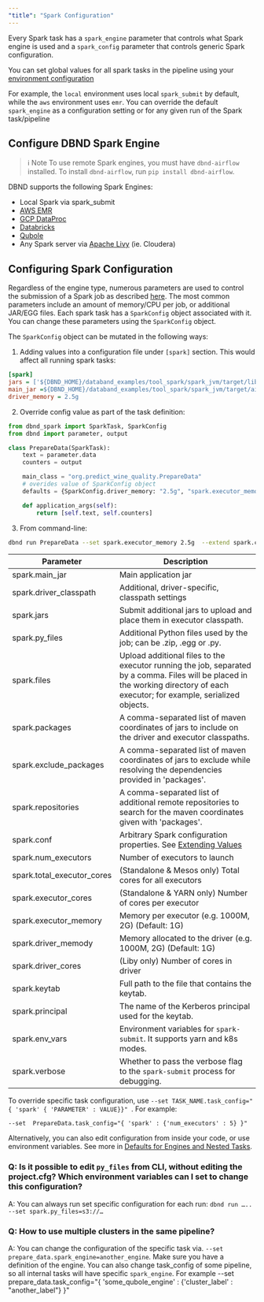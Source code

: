 ```yaml
---
"title": "Spark Configuration"
---
```

Every Spark task has a `spark_engine` parameter that controls what Spark engine is used and a `spark_config` parameter that controls generic Spark configuration.

You can set global values for all spark tasks in the pipeline using your [environment configuration](doc:environment-configuration)

For example,  the `local` environment uses local `spark_submit` by default, while the `aws` environment uses `emr`.
You can override the default `spark_engine` as a configuration setting or for any given run of the Spark task/pipeline


## Configure DBND Spark Engine
>ℹ️ Note
> To use remote Spark engines, you must have `dbnd-airflow` installed.
To install `dbnd-airflow`, run `pip install dbnd-airflow`.

DBND supports the following Spark Engines:
* Local Spark via spark_submit
* [AWS EMR](https://aws.amazon.com/emr/)
* [GCP DataProc](https://cloud.google.com/dataproc)
* [Databricks](https://databricks.com/)
* [Qubole](https://www.qubole.com/)
* Any Spark server via [Apache Livy](https://livy.incubator.apache.org/) (ie. Cloudera)


## Configuring Spark Configuration

Regardless of the engine type, numerous parameters are used to control the submission of a Spark job as described [here](https://spark.apache.org/docs/latest/submitting-applications.html). The most common parameters include an amount of memory/CPU per job, or additional JAR/EGG files. Each spark task has a `SparkConfig` object associated with it. You can change these parameters using the ```SparkConfig``` object.


The `SparkConfig` object can be mutated in the following ways:

1. Adding values into a configuration file under `[spark]` section. This would affect all running spark tasks:

``` ini
[spark]
jars = ['${DBND_HOME}/databand_examples/tool_spark/spark_jvm/target/lib/jsoup-1.11.3.jar']
main_jar =${DBND_HOME}/databand_examples/tool_spark/spark_jvm/target/ai.databand.examples-1.0-SNAPSHOT.jar
driver_memory = 2.5g
```

2. Override config value as part of the task definition:

```python
from dbnd_spark import SparkTask, SparkConfig
from dbnd import parameter, output

class PrepareData(SparkTask):
    text = parameter.data
    counters = output

    main_class = "org.predict_wine_quality.PrepareData"
    # overides value of SparkConfig object
    defaults = {SparkConfig.driver_memory: "2.5g", "spark.executor_memory" : "1g"}

    def application_args(self):
        return [self.text, self.counters]
```

3. From command-line:

``` bash
dbnd run PrepareData --set spark.executor_memory 2.5g  --extend spark.conf={"spark.driver.memoryOverhead": "4G"}
```

| Parameter | Description |
|---|---|
|      spark.main_jar     |      Main application jar     |
|      spark.driver_classpath     |      Additional, driver-specific, classpath settings     |
|      spark.jars     |      Submit additional jars to upload and place them in executor classpath.     |
|      spark.py_files     |      Additional Python files used by the job; can be .zip, .egg or .py.     |
|      spark.files     |      Upload additional files to the executor running the job, separated by a comma.  Files will be placed in the working directory of each executor; for example, serialized objects.     |
|      spark.packages     |      A comma-separated list of maven coordinates of jars to include on the driver and executor classpaths.     |
|      spark.exclude_packages     |     A comma-separated list of maven coordinates of jars to exclude while resolving the dependencies provided in 'packages'.     |
|      spark.repositories     |    A comma-separated list of additional remote repositories to search for the maven coordinates given with 'packages'.   |
|      spark.conf     |      Arbitrary Spark configuration properties.  See [Extending Values](doc:extending-parameters-with-extend)     |
|      spark.num_executors     |      Number of executors to launch     |
|      spark.total_executor_cores     |      (Standalone & Mesos only) Total cores for all executors     |
|      spark.executor_cores     |      (Standalone & YARN only) Number of cores per executor     |
|      spark.executor_memory     |      Memory per executor (e.g. 1000M, 2G) (Default: 1G)     |
|      spark.driver_memody     |      Memory allocated to the driver (e.g. 1000M, 2G) (Default: 1G)     |
|      spark.driver_cores     |      (Liby only) Number of cores in driver     |
|      spark.keytab     |      Full path to the file that contains the keytab.     |
|      spark.principal     |      The name of the Kerberos principal used for the keytab.     |
|      spark.env_vars     |      Environment variables for `spark-submit`. It supports yarn and k8s modes.     |
|      spark.verbose     |      Whether to pass the verbose flag to the `spark-submit` process for debugging.     |



To override specific task configuration, use `--set TASK_NAME.task_config="{ 'spark' { 'PARAMETER' : VALUE}}" `. For example:
```
--set  PrepareData.task_config="{ 'spark' : {'num_executors' : 5} }"
```

Alternatively, you can also edit configuration from inside your code, or use environment variables. See more in [Defaults for Engines and Nested Tasks](doc:task-configuration-defaults).


### Q: Is it possible to edit `py_files` from CLI, without editing the project.cfg? Which environment variables can I set to change this configuration?
A: You can always run set specific configuration for each run:
`dbnd run ….. --set spark.py_files=s3://…`

### Q: How to use multiple clusters in the same pipeline?
A: You can change the configuration of the specific task via. `--set prepare_data.spark_engine=another_engine`. Make sure you have a definition of the engine.  You can also change task_config of some pipeline, so all internal tasks will have specific `spark_engine`. For example   --set prepare_data.task_config="{ 'some_qubole_engine' : {'cluster_label' : "another_label"} }"